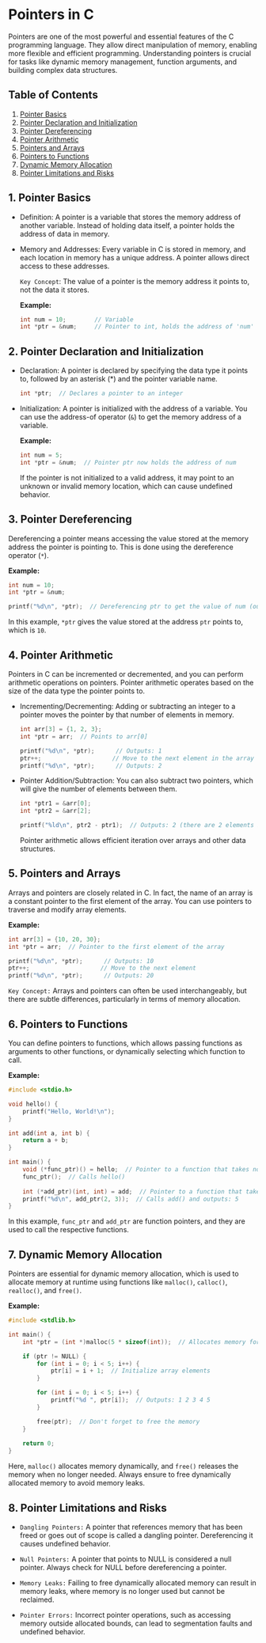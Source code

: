 # Pointers in C

Pointers are one of the most powerful and essential features of the C programming language. They allow direct manipulation of memory, enabling more flexible and efficient programming. Understanding pointers is crucial for tasks like dynamic memory management, function arguments, and building complex data structures.

## Table of Contents

1. [Pointer Basics](#1-pointer-basics)
2. [Pointer Declaration and Initialization](#2-pointer-declaration-and-initialization)
3. [Pointer Dereferencing](#3-pointer-dereferencing)
4. [Pointer Arithmetic](#4-pointer-arithmetic)
5. [Pointers and Arrays](#5-pointers-and-arrays)
6. [Pointers to Functions](#6-pointers-to-functions)
7. [Dynamic Memory Allocation](#7-dynamic-memory-allocation)
8. [Pointer Limitations and Risks](#8-pointer-limitations-and-risks)

## 1. Pointer Basics

- Definition: A pointer is a variable that stores the memory address of another variable. Instead of holding data itself, a pointer holds the address of data in memory.

- Memory and Addresses: Every variable in C is stored in memory, and each location in memory has a unique address. A pointer allows direct access to these addresses.

  `Key Concept`: The value of a pointer is the memory address it points to, not the data it stores.

  **Example:**

  ```c
  int num = 10;        // Variable
  int *ptr = &num;     // Pointer to int, holds the address of 'num'
  ```

## 2. Pointer Declaration and Initialization

- Declaration: A pointer is declared by specifying the data type it points to, followed by an asterisk (*) and the pointer variable name.

  ```c
  int *ptr;  // Declares a pointer to an integer
  ```

- Initialization: A pointer is initialized with the address of a variable. You can use the address-of operator (`&`) to get the memory address of a variable.


  **Example:**

  ```c
  int num = 5;
  int *ptr = &num;  // Pointer ptr now holds the address of num
  ```

  If the pointer is not initialized to a valid address, it may point to an unknown or invalid memory location, which can cause undefined behavior.

## 3. Pointer Dereferencing

  Dereferencing a pointer means accessing the value stored at the memory address the pointer is pointing to. This is done using the dereference operator (`*`).

  **Example:**

  ```c
  int num = 10;
  int *ptr = &num;

  printf("%d\n", *ptr);  // Dereferencing ptr to get the value of num (outputs: 10)
  ```

  In this example, `*ptr` gives the value stored at the address `ptr` points to, which is `10`.

## 4. Pointer Arithmetic

Pointers in C can be incremented or decremented, and you can perform arithmetic operations on pointers. Pointer arithmetic operates based on the size of the data type the pointer points to.

- Incrementing/Decrementing: Adding or subtracting an integer to a pointer moves the pointer by that number of elements in memory.

  ```c
  int arr[3] = {1, 2, 3};
  int *ptr = arr;  // Points to arr[0]

  printf("%d\n", *ptr);      // Outputs: 1
  ptr++;                    // Move to the next element in the array
  printf("%d\n", *ptr);      // Outputs: 2
  ```

- Pointer Addition/Subtraction: You can also subtract two pointers, which will give the number of elements between them.

  ```c
  int *ptr1 = &arr[0];
  int *ptr2 = &arr[2];

  printf("%ld\n", ptr2 - ptr1);  // Outputs: 2 (there are 2 elements between arr[0] and arr[2])
  ```

  Pointer arithmetic allows efficient iteration over arrays and other data structures.

## 5. Pointers and Arrays

  Arrays and pointers are closely related in C. In fact, the name of an array is a constant pointer to the first element of the array. You can use pointers to traverse and modify array elements.

  **Example:**

  ```c
  int arr[3] = {10, 20, 30};
  int *ptr = arr;  // Pointer to the first element of the array

  printf("%d\n", *ptr);      // Outputs: 10
  ptr++;                    // Move to the next element
  printf("%d\n", *ptr);      // Outputs: 20
  ```

  `Key Concept:` Arrays and pointers can often be used interchangeably, but there are subtle differences, particularly in terms of memory allocation.

## 6. Pointers to Functions

  You can define pointers to functions, which allows passing functions as arguments to other functions, or dynamically selecting which function to call.

  **Example:**

  ```c
  #include <stdio.h>

  void hello() {
      printf("Hello, World!\n");
  }

  int add(int a, int b) {
      return a + b;
  }

  int main() {
      void (*func_ptr)() = hello;  // Pointer to a function that takes no arguments
      func_ptr();  // Calls hello()
      
      int (*add_ptr)(int, int) = add;  // Pointer to a function that takes two ints
      printf("%d\n", add_ptr(2, 3));  // Calls add() and outputs: 5
  }
  ```

  In this example, `func_ptr` and `add_ptr` are function pointers, and they are used to call the respective functions.

## 7. Dynamic Memory Allocation

  Pointers are essential for dynamic memory allocation, which is used to allocate memory at runtime using functions like `malloc()`, `calloc()`, `realloc()`, and `free()`.

  **Example:**

  ```c
  #include <stdlib.h>

  int main() {
      int *ptr = (int *)malloc(5 * sizeof(int));  // Allocates memory for 5 integers

      if (ptr != NULL) {
          for (int i = 0; i < 5; i++) {
              ptr[i] = i + 1;  // Initialize array elements
          }

          for (int i = 0; i < 5; i++) {
              printf("%d ", ptr[i]);  // Outputs: 1 2 3 4 5
          }

          free(ptr);  // Don't forget to free the memory
      }
      
      return 0;
  }
  ```

  Here, `malloc()` allocates memory dynamically, and `free()` releases the memory when no longer needed. Always ensure to free dynamically allocated memory to avoid memory leaks.

## 8. Pointer Limitations and Risks

- `Dangling Pointers:` A pointer that references memory that has been freed or goes out of scope is called a dangling pointer. Dereferencing it causes undefined behavior.

- `Null Pointers:` A pointer that points to NULL is considered a null pointer. Always check for NULL before dereferencing a pointer.

- `Memory Leaks:` Failing to free dynamically allocated memory can result in memory leaks, where memory is no longer used but cannot be reclaimed.

- `Pointer Errors:` Incorrect pointer operations, such as accessing memory outside allocated bounds, can lead to segmentation faults and undefined behavior.
